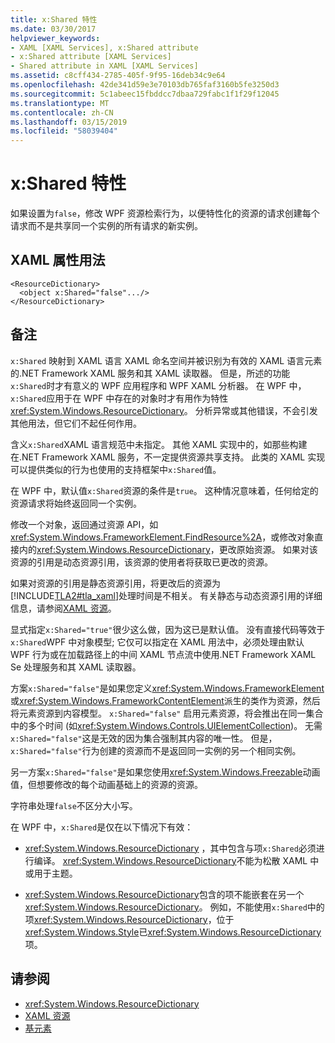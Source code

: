 ```yaml
---
title: x:Shared 特性
ms.date: 03/30/2017
helpviewer_keywords:
- XAML [XAML Services], x:Shared attribute
- x:Shared attribute [XAML Services]
- Shared attribute in XAML [XAML Services]
ms.assetid: c8cff434-2785-405f-9f95-16deb34c9e64
ms.openlocfilehash: 42de341d59e3e70103db765faf3160b5fe3250d3
ms.sourcegitcommit: 5c1abeec15fbddcc7dbaa729fabc1f1f29f12045
ms.translationtype: MT
ms.contentlocale: zh-CN
ms.lasthandoff: 03/15/2019
ms.locfileid: "58039404"
---
```

# <a name="xshared-attribute"></a>x:Shared 特性
如果设置为`false`，修改 WPF 资源检索行为，以便特性化的资源的请求创建每个请求而不是共享同一个实例的所有请求的新实例。  
  
## <a name="xaml-attribute-usage"></a>XAML 属性用法  
  
```xaml  
<ResourceDictionary>  
  <object x:Shared="false".../>  
</ResourceDictionary>  
```  
  
## <a name="remarks"></a>备注  
 `x:Shared` 映射到 XAML 语言 XAML 命名空间并被识别为有效的 XAML 语言元素的.NET Framework XAML 服务和其 XAML 读取器。 但是，所述的功能`x:Shared`时才有意义的 WPF 应用程序和 WPF XAML 分析器。 在 WPF 中，`x:Shared`应用于在 WPF 中存在的对象时才有用作为特性<xref:System.Windows.ResourceDictionary>。 分析异常或其他错误，不会引发其他用法，但它们不起任何作用。  
  
 含义`x:Shared`XAML 语言规范中未指定。 其他 XAML 实现中的，如那些构建在.NET Framework XAML 服务，不一定提供资源共享支持。 此类的 XAML 实现可以提供类似的行为也使用的支持框架中`x:Shared`值。  
  
 在 WPF 中，默认值`x:Shared`资源的条件是`true`。 这种情况意味着，任何给定的资源请求将始终返回同一个实例。  
  
 修改一个对象，返回通过资源 API，如<xref:System.Windows.FrameworkElement.FindResource%2A>，或修改对象直接内的<xref:System.Windows.ResourceDictionary>，更改原始资源。 如果对该资源的引用是动态资源引用，该资源的使用者将获取已更改的资源。  
  
 如果对资源的引用是静态资源引用，将更改后的资源为[!INCLUDE[TLA2#tla_xaml](../../../includes/tla2sharptla-xaml-md.md)]处理时间是不相关。 有关静态与动态资源引用的详细信息，请参阅[XAML 资源](../wpf/advanced/xaml-resources.md)。  
  
 显式指定`x:Shared="true"`很少这么做，因为这已是默认值。 没有直接代码等效于`x:Shared`WPF 中对象模型; 它仅可以指定在 XAML 用法中，必须处理由默认 WPF 行为或在加载路径上的中间 XAML 节点流中使用.NET Framework XAML Se 处理服务和其 XAML 读取器。  
  
 方案`x:Shared="false"`是如果您定义<xref:System.Windows.FrameworkElement>或<xref:System.Windows.FrameworkContentElement>派生的类作为资源，然后将元素资源到内容模型。 `x:Shared="false"` 启用元素资源，将会推出在同一集合中的多个时间 (如<xref:System.Windows.Controls.UIElementCollection>)。 无需`x:Shared="false"`这是无效的因为集合强制其内容的唯一性。 但是，`x:Shared="false"`行为创建的资源而不是返回同一实例的另一个相同实例。  
  
 另一方案`x:Shared="false"`是如果您使用<xref:System.Windows.Freezable>动画值，但想要修改的每个动画基础上的资源的资源。  
  
 字符串处理`false`不区分大小写。  
  
 在 WPF 中，`x:Shared`是仅在以下情况下有效：  
  
-   <xref:System.Windows.ResourceDictionary> ，其中包含与项`x:Shared`必须进行编译。 <xref:System.Windows.ResourceDictionary>不能为松散 XAML 中或用于主题。  
  
-   <xref:System.Windows.ResourceDictionary>包含的项不能嵌套在另一个<xref:System.Windows.ResourceDictionary>。 例如，不能使用`x:Shared`中的项<xref:System.Windows.ResourceDictionary>，位于<xref:System.Windows.Style>已<xref:System.Windows.ResourceDictionary>项。  
  
## <a name="see-also"></a>请参阅
- <xref:System.Windows.ResourceDictionary>
- [XAML 资源](../wpf/advanced/xaml-resources.md)
- [基元素](../wpf/advanced/base-elements.md)

